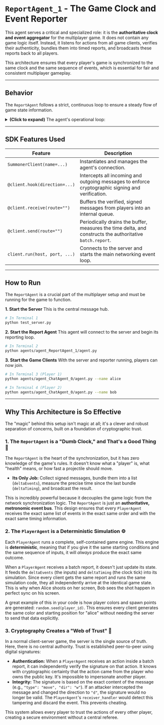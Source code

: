 # `ReportAgent_1` - The Game Clock and Event Reporter

This agent serves a critical and specialized role: it is the **authoritative clock and event aggregator** for the multiplayer game. It does not contain any game logic itself. Instead, it listens for actions from all game clients, verifies their authenticity, bundles them into timed reports, and broadcasts these reports back to all players.

This architecture ensures that every player's game is synchronized to the same clock and the same sequence of events, which is essential for fair and consistent multiplayer gameplay.

---

## Behavior

The `ReportAgent` follows a strict, continuous loop to ensure a steady flow of game state information.

<details>
<summary><b>(Click to expand)</b> The agent's operational loop:</summary>
<br>

1.  **Listens for Player Actions**: The agent connects to the server and waits for messages from any of the `GameAgent` clients (e.g., `player.join`, `player.move`, `player.shoot`).

2.  **Verifies Every Message**: A `RECEIVE` hook (`verify_incoming_message`) intercepts every message.
    * It expects messages to be in a `SignedWrapper` format.
    * It uses the public key included in the wrapper to verify the digital signature. This proves the message came from a legitimate player and was not tampered with.
    * If a message is valid, the hook passes the **entire, original signed message** forward. Invalid or unsigned messages are silently discarded.

3.  **Buffers Validated Actions**: The main receive handler (`custom_receive`) takes the verified messages from the hook and places them into an internal `asyncio.Queue` called `message_buffer`.

4.  **Creates Timed Batch Reports**: The send handler (`custom_send`) runs on a loop controlled by `FPS` (Frames Per Second). In each "frame," it:
    * Drains all messages currently in the `message_buffer`.
    * Measures the **exact time elapsed** in nanoseconds since the last report was sent. This becomes the `deltaTiming` value.
    * Constructs a `batch.report` payload, placing the list of original, signed player actions into the `deltaEvents` field.

5.  **Signs and Broadcasts the Report**: Before the `batch.report` is sent, a `SEND` hook (`sign_outgoing_message`) signs the entire report with the `ReportAgent_1`'s own private key. This authenticates the report itself. The server then broadcasts this signed report to all connected game clients.

The game clients receive this report, verify its signature, and then use the `deltaTiming` and `deltaEvents` within it to advance their local simulation of the game. 

</details>

---

## SDK Features Used

| Feature                         | Description                                                                                               |
| ------------------------------- | --------------------------------------------------------------------------------------------------------- |
| `SummonerClient(name=...)`      | Instantiates and manages the agent's connection.                                                          |
| `@client.hook(direction=...)`   | Intercepts all incoming and outgoing messages to enforce cryptographic signing and verification.          |
| `@client.receive(route="")`     | Buffers the verified, signed messages from players into an internal queue.                                |
| `@client.send(route="")`        | Periodically drains the buffer, measures the time delta, and constructs the authoritative `batch.report`. |
| `client.run(host, port, ...)`   | Connects to the server and starts the main networking event loop.                                         |

---

## How to Run

The `ReportAgent` is a crucial part of the multiplayer setup and must be running for the game to function.

**1. Start the Server**
This is the central message hub.
```bash
# In Terminal 1
python test_server.py
````

**2. Start the Report Agent**
This agent will connect to the server and begin its reporting loop.

```bash
# In Terminal 2
python agents/agent_ReportAgent_1/agent.py
```

**3. Start the Game Clients**
With the server and reporter running, players can now join.

```bash
# In Terminal 3 (Player 1)
python agents/agent_ChatAgent_0/agent.py --name alice

# In Terminal 4 (Player 2)
python agents/agent_ChatAgent_0/agent.py --name bob
```

-----

## Why This Architecture is So Effective

The "magic" behind this setup isn't magic at all; it's a clever and robust separation of concerns, built on a foundation of cryptographic trust.

### 1. The `ReportAgent` is a "Dumb Clock," and That's a Good Thing 🧠

The `ReportAgent` is the heart of the synchronization, but it has zero knowledge of the game's rules. It doesn't know what a "player" is, what "health" means, or how fast a projectile should move.

  * **Its Only Job:** Collect signed messages, bundle them into a list (`deltaEvents`), measure the precise time since the last bundle (`deltaTiming`), and broadcast the result.

This is incredibly powerful because it decouples the game logic from the network synchronization logic. The `ReportAgent` is just an **authoritative, metronomic event bus**. This design ensures that every `PlayerAgent` receives the exact same list of events in the exact same order and with the exact same timing information.

### 2. The `PlayerAgent` is a Deterministic Simulation ⚙️

Each `PlayerAgent` runs a complete, self-contained game engine. This engine is **deterministic**, meaning that if you give it the same starting conditions and the same sequence of inputs, it will *always* produce the exact same outcome.

When a `PlayerAgent` receives a batch report, it doesn't just update its state. It feeds the `deltaEvents` (the inputs) and `deltaTiming` (the clock tick) into its simulation. Since every client gets the same report and runs the same simulation code, they all independently arrive at the identical game state. This is why when Alice shoots on her screen, Bob sees the shot happen in perfect sync on his screen.

A great example of this in your code is how player colors and spawn points are generated: `random.seed(player_id)`. This ensures every client generates the same color and starting position for "alice" without needing the server to send that data explicitly.

### 3. Cryptography Creates a "Web of Trust" 🔐

In a normal client-server game, the server is the single source of truth. Here, there is no central authority. Trust is established peer-to-peer using digital signatures:

  * **Authentication:** When a `PlayerAgent` receives an action inside a batch report, it can independently verify the signature on that action. It knows with cryptographic certainty that the action came from the player who owns the public key. It's impossible to impersonate another player.
  * **Integrity:** The signature is based on the exact content of the message (e.g., `"type": "move", "dir": "w"`). If an attacker intercepted the message and changed the direction to `"d"`, the signature would no longer be valid. The `PlayerAgent`'s `receiver_handler` would detect this tampering and discard the event. This prevents cheating.

This system allows every player to trust the actions of every other player, creating a secure environment without a central referee.